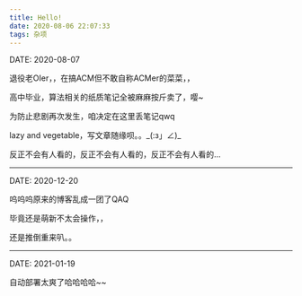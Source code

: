 ```yaml
---
title: Hello!
date: 2020-08-06 22:07:33
tags: 杂项
---
```


DATE: 2020-08-07

退役老OIer，，在搞ACM但不敢自称ACMer的菜菜，，

高中毕业，算法相关的纸质笔记全被麻麻按斤卖了，嘤~

为防止悲剧再次发生，咱决定在这里丢笔记qwq

lazy and vegetable，写文章随缘呗。。\_(:з」∠)\_

反正不会有人看的，反正不会有人看的，反正不会有人看的...

----

DATE: 2020-12-20

呜呜呜原来的博客乱成一团了QAQ

毕竟还是萌新不太会操作，，

还是推倒重来叭。。

----

DATE: 2021-01-19

自动部署太爽了哈哈哈哈~~